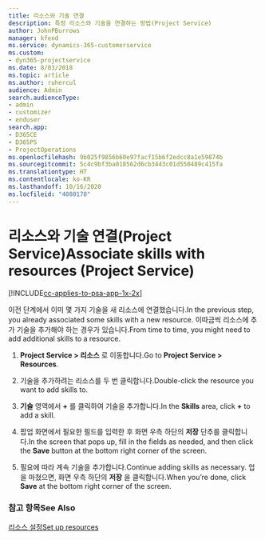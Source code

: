 ```yaml
---
title: 리소스와 기술 연결
description: 특정 리소스와 기술을 연결하는 방법(Project Service)
author: JohnPBurrows
manager: kfend
ms.service: dynamics-365-customerservice
ms.custom:
- dyn365-projectservice
ms.date: 8/03/2018
ms.topic: article
ms.author: ruhercul
audience: Admin
search.audienceType:
- admin
- customizer
- enduser
search.app:
- D365CE
- D365PS
- ProjectOperations
ms.openlocfilehash: 9b025f9856b60e97facf15b6f2edcc8a1e59874b
ms.sourcegitcommit: 5c4c9bf3ba018562d6cb3443c01d550489c415fa
ms.translationtype: HT
ms.contentlocale: ko-KR
ms.lasthandoff: 10/16/2020
ms.locfileid: "4080170"
---
```

# <a name="associate-skills-with-resources-project-service"></a><span data-ttu-id="411d6-103">리소스와 기술 연결(Project Service)</span><span class="sxs-lookup"><span data-stu-id="411d6-103">Associate skills with resources (Project Service)</span></span>

[!INCLUDE[cc-applies-to-psa-app-1x-2x](../includes/cc-applies-to-psa-app-1x-2x.md)]

<span data-ttu-id="411d6-104">이전 단계에서 이미 몇 가지 기술을 새 리소스에 연결했습니다.</span><span class="sxs-lookup"><span data-stu-id="411d6-104">In the previous step, you already associated some skills with  a new resource.</span></span> <span data-ttu-id="411d6-105">이따금씩 리소스에 추가 기술을 추가해야 하는 경우가 있습니다.</span><span class="sxs-lookup"><span data-stu-id="411d6-105">From time to time, you might need to add additional skills to a resource.</span></span>  
  
1.  <span data-ttu-id="411d6-106">**Project Service > 리소스** 로 이동합니다.</span><span class="sxs-lookup"><span data-stu-id="411d6-106">Go to **Project Service > Resources**.</span></span>  
  
2.  <span data-ttu-id="411d6-107">기술을 추가하려는 리소스를 두 번 클릭합니다.</span><span class="sxs-lookup"><span data-stu-id="411d6-107">Double-click the resource you want to add skills to.</span></span>  
  
3.  <span data-ttu-id="411d6-108">**기술** 영역에서 **+** 를 클릭하여 기술을 추가합니다.</span><span class="sxs-lookup"><span data-stu-id="411d6-108">In the **Skills** area, click **+** to add a skill.</span></span>  
  
4.  <span data-ttu-id="411d6-109">팝업 화면에서 필요한 필드를 입력한 후 화면 우측 하단의 **저장** 단추를 클릭합니다.</span><span class="sxs-lookup"><span data-stu-id="411d6-109">In the screen that pops up, fill in the fields as needed, and then click the **Save** button at the bottom right corner of the screen.</span></span>  
  
5.  <span data-ttu-id="411d6-110">필요에 따라 계속 기술을 추가합니다.</span><span class="sxs-lookup"><span data-stu-id="411d6-110">Continue adding skills as necessary.</span></span> <span data-ttu-id="411d6-111">업을 마쳤으면, 화면 우측 하단의 **저장** 을 클릭합니다.</span><span class="sxs-lookup"><span data-stu-id="411d6-111">When you’re done, click **Save** at the bottom right corner of the screen.</span></span>  
  
### <a name="see-also"></a><span data-ttu-id="411d6-112">참고 항목</span><span class="sxs-lookup"><span data-stu-id="411d6-112">See Also</span></span>  
 [<span data-ttu-id="411d6-113">리소스 설정</span><span class="sxs-lookup"><span data-stu-id="411d6-113">Set up resources</span></span>](../psa/set-up-resources.md)
